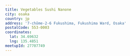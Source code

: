```yaml
---
title: Vegetables Sushi Nanone
city: osaka
country: jp
address: '7-chōme-2-6 Fukushima, Fukushima Ward, Osaka'
postalCode: 553-0003
coordinates:
  lat: 34.69632
  lng: 135.4851
meetupId: 27707749
---
```


